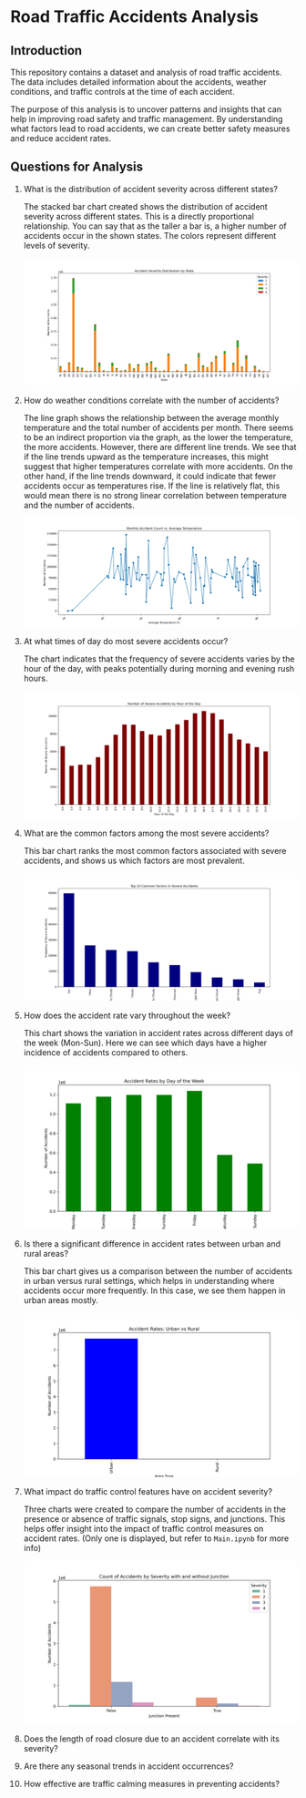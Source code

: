 # Road Traffic Accidents Analysis

## Introduction

This repository contains a dataset and analysis of road traffic accidents. The data includes detailed information about the accidents, weather conditions, and traffic controls at the time of each accident.

The purpose of this analysis is to uncover patterns and insights that can help in improving road safety and traffic management. By understanding what factors lead to road accidents, we can create better safety measures and reduce accident rates.

## Questions for Analysis

1. What is the distribution of accident severity across different states?

   The stacked bar chart created shows the distribution of accident severity across different states. This is a directly proportional relationship. You can say that as the taller a bar is, a higher number of accidents occur in the shown states. The colors represent different levels of severity.

   <img src = "https://github.com/rvela042/US-Accidents-from-2016-to-2023/blob/main/All%20Question%20Plots/Q1Chart.png"/>

2. How do weather conditions correlate with the number of accidents?

   The line graph shows the relationship between the average monthly temperature and the total number of accidents per month. There seems to be an indirect proportion via the graph, as the lower the temperature, the more accidents. However, there are different line trends. We see that if the line trends upward as the temperature increases, this might suggest that higher temperatures correlate with more accidents. On the other hand, if the line trends downward, it could indicate that fewer accidents occur as temperatures rise. If the line is relatively flat, this would mean there is no strong linear correlation between temperature and the number of accidents.

   <img src = "https://github.com/rvela042/US-Accidents-from-2016-to-2023/blob/main/All%20Question%20Plots/Q2chart.png" />

3. At what times of day do most severe accidents occur?

   The chart indicates that the frequency of severe accidents varies by the hour of the day, with peaks potentially during morning and evening rush hours.

   <img src = "https://github.com/rvela042/US-Accidents-from-2016-to-2023/blob/main/All%20Question%20Plots/Q3chart.png" />

4. What are the common factors among the most severe accidents?

   This bar chart ranks the most common factors associated with severe accidents, and shows us which factors are most prevalent.

   <img src = "https://github.com/rvela042/US-Accidents-from-2016-to-2023/blob/main/All%20Question%20Plots/Q4chart.png" />

5. How does the accident rate vary throughout the week?

   This chart shows the variation in accident rates across different days of the week (Mon-Sun). Here we can see which days have a higher incidence of accidents compared to others.

   <img src = "https://github.com/rvela042/US-Accidents-from-2016-to-2023/blob/main/All%20Question%20Plots/Q5chart.png" />

6. Is there a significant difference in accident rates between urban and rural areas?

   This bar chart gives us a comparison between the number of accidents in urban versus rural settings, which helps in understanding where accidents occur more frequently. In this case, we see them happen in urban areas mostly.

   <img src = "https://github.com/rvela042/US-Accidents-from-2016-to-2023/blob/main/All%20Question%20Plots/Q6chart.png" />

7. What impact do traffic control features have on accident severity?

   Three charts were created to compare the number of accidents in the presence or absence of traffic signals, stop signs, and junctions. This helps offer insight into the impact of traffic control measures on accident rates. (Only one is displayed, but refer to `Main.ipynb` for more info)

   <img src = "https://github.com/rvela042/US-Accidents-from-2016-to-2023/blob/main/All%20Question%20Plots/Q7chart.png" />

8. Does the length of road closure due to an accident correlate with its severity?

9. Are there any seasonal trends in accident occurrences?

10. How effective are traffic calming measures in preventing accidents?
